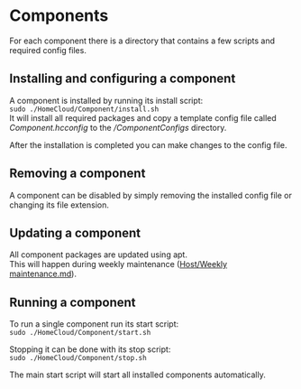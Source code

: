# Components
For each component there is a directory that contains a few scripts and required config files.

## Installing and configuring a component
A component is installed by running its install script:  
`sudo ./HomeCloud/Component/install.sh`  
It will install all required packages and copy a template config file called *Component.hcconfig* to the */ComponentConfigs* directory.

After the installation is completed you can make changes to the config file.

## Removing a component
A component can be disabled by simply removing the installed config file or changing its file extension.

## Updating a component
All component packages are updated using apt.  
This will happen during weekly maintenance ([Host/Weekly maintenance.md](<./Host/Weekly maintenance.md>)).

## Running a component
To run a single component run its start script:  
`sudo ./HomeCloud/Component/start.sh`

Stopping it can be done with its stop script:  
`sudo ./HomeCloud/Component/stop.sh`

The main start script will start all installed components automatically.